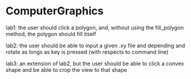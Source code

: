 # ComputerGraphics

lab1: the user should click a polygon, and, without using the fill_polygon method, the polygon should fill itself

lab2: the user should be able to input a given .xy file and depending and rotate as longs as key is pressed (with respects to command line)

lab3: an extension of lab2, but the user should be able to click a convex shape and be able to crop the view to that shape
